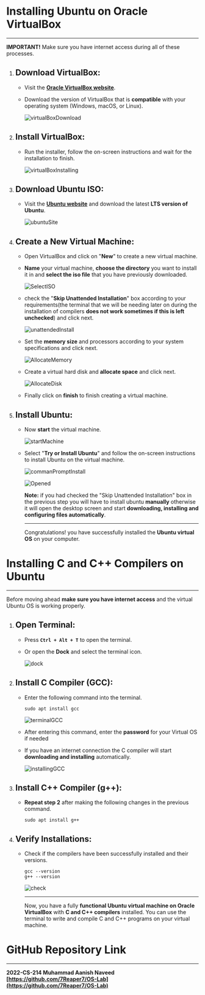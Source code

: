 # **Installing Ubuntu on Oracle VirtualBox**

------

**IMPORTANT!** Make sure you have internet access during all of these processes.

1. ## **Download VirtualBox:**

   - Visit the [**Oracle VirtualBox website**](https://www.virtualbox.org/).

   - Download the version of VirtualBox that is **compatible** with your operating system (Windows, macOS, or Linux).

     ![virtualBoxDownload](./images/virtualBoxDownload.png)

     

2. ## **Install VirtualBox:**

   - Run the installer, follow the on-screen instructions and wait for the installation to finish.

     ![virtualBoxInstalling](./images/virtualBoxInstalling.png)

     

3. ## **Download Ubuntu ISO:**

   - Visit the [**Ubuntu website**](https://www.unbuntu.com) and download the latest **LTS version of Ubuntu**.

     ![ubuntuSite](./images/ubuntuSite.png)

     

4. ## **Create a New Virtual Machine:**

   - Open VirtualBox and click on "**New**" to create a new virtual machine.

   - **Name** your virtual machine, **choose the directory** you want to install it in and **select the iso file** that you have previously downloaded.

     ![SelectISO](./images/SelectISO.png)

     

   - check the "**Skip Unattended Installation**" box according to your requirements(the terminal that we will be needing later on during the installation of compilers **does not work sometimes if this is left unchecked**) and click next.

     ![unattendedInstall](./images/unattendedInstall.png)

     

   - Set the **memory size** and processors according to your system specifications and click next.

     ![AllocateMemory](./images/AllocateMemory.png)

     

   - Create a virtual hard disk and **allocate space** and click next.

     ![AllocateDisk](./images/AllocateDisk.png)

   - Finally click on **finish** to finish creating a virtual machine.

     

5. ## **Install Ubuntu:**

   - Now **start** the virtual machine.

     ![startMachine](./images/startMachine.png)

     

   - Select "**Try or Install Ubuntu**" and follow the on-screen instructions to install Ubuntu on the virtual machine.

     ![commanPromptInstall](./images/commanPromptInstall.png)

     ![Opened](./images/Opened.png)

     **Note:** if you had checked the "Skip Unattended Installation" box in the previous step you will have to install ubuntu **manually** otherwise it will open the desktop screen and start **downloading, installing and configuring files automatically**.

     ------

     Congratulations! you have successfully installed the **Ubuntu virtual OS** on your computer.

# **Installing C and C++ Compilers on Ubuntu**

------

Before moving ahead **make sure you have internet access** and the virtual Ubuntu OS is working properly.

1. ## **Open Terminal:**

   - Press **`Ctrl + Alt + T`** to open the terminal.

   - Or open the **Dock** and select the terminal icon.

     ![dock](./images/dock.png)

     

2. ## **Install C Compiler (GCC):**

   - Enter the following command into the terminal.

     ```
     sudo apt install gcc
     ```

     

     ![terminalGCC](.\images\terminalGCC.png)

     

   - After entering this command, enter the **password** for your Virtual OS if needed

   - If you have an internet connection the C compiler will start **downloading and installing** automatically.

     ![installingGCC](.\images\installingGCC.png)

     

3. ## **Install C++ Compiler (g++):**

   - **Repeat step 2** after making the following changes in the previous command.

     ```
     sudo apt install g++
     ```

     

4. ## **Verify Installations:**

   - Check if the compilers have been successfully installed and their versions.

     ```
     gcc --version
     g++ --version
     ```

     ![check](.\images\check.png)

     ------
     
     Now, you have a fully **functional Ubuntu virtual machine on Oracle VirtualBox** with **C and C++ compilers** installed. You can use the terminal to write and compile C and C++ programs on your virtual machine.

# **GitHub Repository Link**

------

**2022-CS-214	Muhammad Aanish Naveed	[https://github.com/7Reaper7/OS-Lab](https://github.com/7Reaper7/OS-Lab)**

